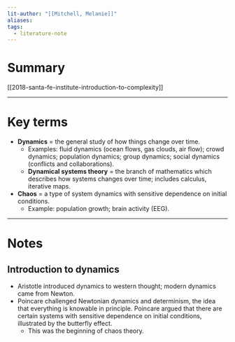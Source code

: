 ```yaml
---
lit-author: "[[Mitchell, Melanie]]"
aliases: 
tags:
  - literature-note
---
```

# Summary

[[2018-santa-fe-institute-introduction-to-complexity]]

---
# Key terms

- **Dynamics** = the general study of how things change over time.
	- Examples: fluid dynamics (ocean flows, gas clouds, air flow); crowd dynamics; population dynamics; group dynamics; social dynamics (conflicts and collaborations).
	- **Dynamical systems theory** = the branch of mathematics which describes how systems changes over time; includes calculus, iterative maps.
- **Chaos** = a type of system dynamics with sensitive dependence on initial conditions.
	- Example: population growth; brain activity (EEG).

---
# Notes

## Introduction to dynamics

- Aristotle introduced dynamics to western thought; modern dynamics came from Newton.
- Poincare challenged Newtonian dynamics and determinism, the idea that everything is knowable in principle. Poincare argued that there are certain systems with sensitive dependence on initial conditions, illustrated by the butterfly effect.
	- This was the beginning of chaos theory.